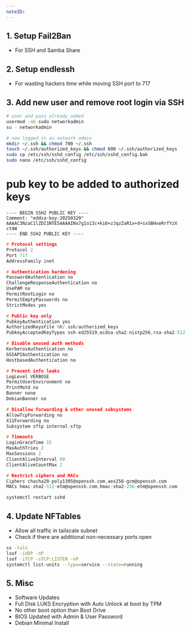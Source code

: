 ```yaml
---
noteID: 
---
```

## 1. Setup Fail2Ban
- For SSH and Samba Share
## 2. Setup endlessh
- For wasting hackers time while moving SSH port to 717
## 3. Add new user and remove root login via SSH 

```bash
# user and pass already added
usermod -aG sudo networkadmin
su - networkadmin
```

```bash
# now logged in as network admin
mkdir ~/.ssh && chmod 700 ~/.ssh
touch ~/.ssh/authorized_keys && chmod 600 ~/.ssh/authorized_keys
sudo cp /etc/ssh/sshd_config /etc/ssh/sshd_config.bak
sudo nano /etc/ssh/sshd_config
```
# pub key to be added to authorized keys
```pub
---- BEGIN SSH2 PUBLIC KEY ----
Comment: "eddsa-key-20250329"
AAAAC3NzaC1lZDI1NTE5AAAAINx7g1o13c+ki6+zJqzZaR1x+d+sxSBHxeRrfYzX
ct4W
---- END SSH2 PUBLIC KEY ----
```

```c
# Protocol settings
Protocol 2
Port 717
AddressFamily inet

# Authentication hardening
PasswordAuthentication no
ChallengeResponseAuthentication no
UsePAM no
PermitRootLogin no
PermitEmptyPasswords no
StrictModes yes

# Public key only
PubkeyAuthentication yes
AuthorizedKeysFile %h/.ssh/authorized_keys
PubkeyAcceptedKeyTypes ssh-ed25519,ecdsa-sha2-nistp256,rsa-sha2-512

# Disable unused auth methods
KerberosAuthentication no
GSSAPIAuthentication no
HostbasedAuthentication no

# Prevent info leaks
LogLevel VERBOSE
PermitUserEnvironment no
PrintMotd no
Banner none
DebianBanner no

# Disallow forwarding & other unused subsystems
AllowTcpForwarding no
X11Forwarding no
Subsystem sftp internal-sftp

# Timeouts
LoginGraceTime 15
MaxAuthTries 2
MaxSessions 2
ClientAliveInterval 60
ClientAliveCountMax 2

# Restrict ciphers and MACs
Ciphers chacha20-poly1305@openssh.com,aes256-gcm@openssh.com
MACs hmac-sha2-512-etm@openssh.com,hmac-sha2-256-etm@openssh.com
```

```bash
systemctl restart sshd
```

## 4. Update NFTables
- Allow all traffic in tailscale subnet
- Check if there are additional non-necessary ports open 

```bash
ss -tuln
lsof -iUDP -nP
lsof -iTCP -sTCP:LISTEN -nP
systemctl list-units --type=service --state=running
```
## 5. Misc
- Software Updates
- Full Disk LUKS Encryption with Auto Unlock at boot by TPM
- No other boot option than Boot Drive
- BIOS Updated with Admin & User Password
- Debian Minimal Install